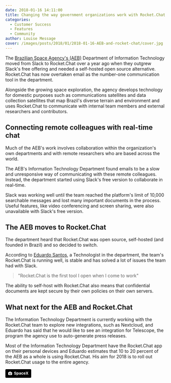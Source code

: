 ```yaml
---
date: 2018-01-16 14:11:00
title: Changing the way government organizations work with Rocket.Chat
categories:
  - Customer Success
  - Features
  - Community
author: Louise Message
cover: /images/posts/2018/01/2018-01-16-AEB-and-rocket-chat/cover.jpg
---
```


The <a target="_blank" href="http://www.aeb.gov.br">Brazilian Space Agency's (AEB)</a> Department of Information Technology moved from Slack to Rocket.Chat over a year ago when they outgrew Slack's free offering and needed a self-hosted open source alternative. Rocket.Chat has now overtaken email as the number-one communication tool in the department.

Alongside the growing space exploration, the agency develops technology for domestic purposes such as communications satellites and data collection satellites that map Brazil's diverse terrain and environment and uses Rocket.Chat to communicate with internal team members and external researchers and contributors.

## Connecting remote colleagues with real-time chat

Much of the AEB's work involves collaboration within the organization's own departments and with remote researchers who are based across the world.

The AEB's Information Technology Department found emails to be a slow and unresponsive way of communicating with these remote colleagues. Instead, the department started using Slack's free version to collaborate in real-time.

Slack was working well until the team reached the platform's limit of 10,000 searchable messages and lost many important documents in the process.
Useful features, like video conferencing and screen sharing, were also unavailable with Slack's free version.

## The AEB moves to Rocket.Chat

The department heard that Rocket.Chat was open source, self-hosted (and founded in Brazil) and so decided to switch.

According to <a target="_blank" href="https://twitter.com/eduardosan">Eduardo Santos</a>, a Technologist in the department, the team's Rocket.Chat is running well, is stable and has solved a lot of issues the team had with Slack.

> "Rocket.Chat is the first tool I open when I come to work"

The ability to self-host with Rocket.Chat also means that confidential documents are kept secure by their own policies on their own servers.

## What next for the AEB and Rocket.Chat

The Information Technology Department is currently working with the Rocket.Chat team to explore new integrations, such as Nextcloud, and Eduardo has said that he would like to see an integration for Telescope, the program the agency use to auto-generate press releases.

Most of the Information Technology Department have the Rocket.Chat app on their personal devices and Eduardo estimates that 10 to 20 percent of the AEB as a whole is using Rocket.Chat. His aim for 2018 is to roll out Rocket.Chat usage to the entire agency.

<a style="background-color:black;color:white;text-decoration:none;padding:4px 6px;font-family:-apple-system, BlinkMacSystemFont, &quot;San Francisco&quot;, &quot;Helvetica Neue&quot;, Helvetica, Ubuntu, Roboto, Noto, &quot;Segoe UI&quot;, Arial, sans-serif;font-size:12px;font-weight:bold;line-height:1.2;display:inline-block;border-radius:3px;" href="https://unsplash.com/@spacex?utm_medium=referral&amp;utm_campaign=photographer-credit&amp;utm_content=creditBadge" target="_blank" rel="noopener noreferrer" title="Download free do whatever you want high-resolution photos from SpaceX"><span style="display:inline-block;padding:2px 3px;"><svg xmlns="http://www.w3.org/2000/svg" style="height:12px;width:auto;position:relative;vertical-align:middle;top:-1px;fill:white;" viewBox="0 0 32 32"><title>unsplash-logo</title><path d="M20.8 18.1c0 2.7-2.2 4.8-4.8 4.8s-4.8-2.1-4.8-4.8c0-2.7 2.2-4.8 4.8-4.8 2.7.1 4.8 2.2 4.8 4.8zm11.2-7.4v14.9c0 2.3-1.9 4.3-4.3 4.3h-23.4c-2.4 0-4.3-1.9-4.3-4.3v-15c0-2.3 1.9-4.3 4.3-4.3h3.7l.8-2.3c.4-1.1 1.7-2 2.9-2h8.6c1.2 0 2.5.9 2.9 2l.8 2.4h3.7c2.4 0 4.3 1.9 4.3 4.3zm-8.6 7.5c0-4.1-3.3-7.5-7.5-7.5-4.1 0-7.5 3.4-7.5 7.5s3.3 7.5 7.5 7.5c4.2-.1 7.5-3.4 7.5-7.5z"></path></svg></span><span style="display:inline-block;padding:2px 3px;">SpaceX</span></a>
